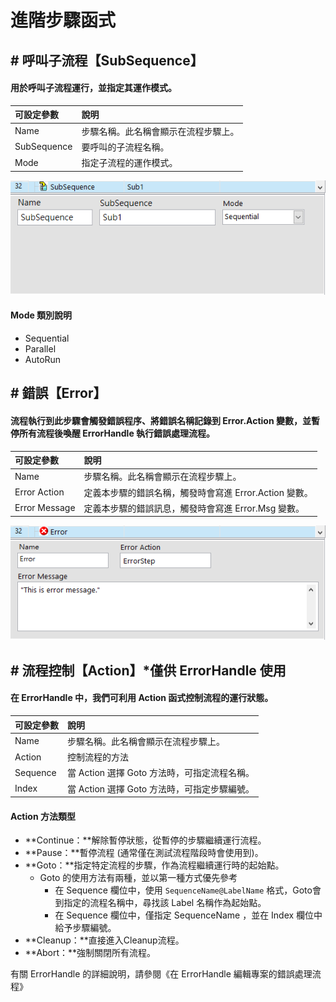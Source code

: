 # 進階步驟函式

## \# 呼叫子流程【SubSequence】

#### 用於呼叫子流程運行，並指定其運作模式。

| 可設定參數 | 說明 |
| :--- | :--- |
| Name | 步驟名稱。此名稱會顯示在流程步驟上。 |
| SubSequence | 要呼叫的子流程名稱。 |
| Mode | 指定子流程的運作模式。 |

![Subsequence](../../../../.gitbook/assets/step_subsequence.PNG)

#### Mode 類別說明

* Sequential
* Parallel
* AutoRun

## \# 錯誤【Error】

#### 流程執行到此步驟會觸發錯誤程序、將錯誤名稱記錄到 Error.Action 變數，並暫停所有流程後喚醒 ErrorHandle 執行錯誤處理流程。

| 可設定參數 | 說明 |
| :--- | :--- |
| Name | 步驟名稱。此名稱會顯示在流程步驟上。 |
| Error Action | 定義本步驟的錯誤名稱，觸發時會寫進 Error.Action 變數。 |
| Error Message | 定義本步驟的錯誤訊息，觸發時會寫進 Error.Msg 變數。 |

![Error](../../../../.gitbook/assets/step_error.PNG)

## \# 流程控制【Action】\*僅供 ErrorHandle 使用

#### 在 ErrorHandle 中，我們可利用 Action 函式控制流程的運行狀態。

| 可設定參數 | 說明 |
| :--- | :--- |
| Name | 步驟名稱。此名稱會顯示在流程步驟上。 |
| Action | 控制流程的方法 |
| Sequence | 當 Action 選擇 Goto 方法時，可指定流程名稱。 |
| Index | 當 Action 選擇 Goto 方法時，可指定步驟編號。 |

#### Action 方法類型

* **Continue：**解除暫停狀態，從暫停的步驟繼續運行流程。
* **Pause：**暫停流程 \(通常僅在測試流程階段時會使用到\)。
* **Goto：**指定特定流程的步驟，作為流程繼續運行時的起始點。
  * Goto 的使用方法有兩種，並以第一種方式優先參考
    * 在 Sequence 欄位中，使用 `SequenceName@LabelName` 格式，Goto會到指定的流程名稱中，尋找該 Label 名稱作為起始點。
    * 在 Sequence 欄位中，僅指定 SequenceName ，並在 Index 欄位中給予步驟編號。
* **Cleanup：**直接進入Cleanup流程。
* **Abort：**強制關閉所有流程。

有關 ErrorHandle 的詳細說明，請參閱《在 ErrorHandle 編輯專案的錯誤處理流程》

